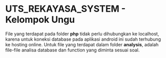# UTS_REKAYASA_SYSTEM - Kelompok Ungu

File yang terdapat pada folder **php** tidak perlu dihubungkan ke localhost, karena untuk koneksi database pada aplikasi android ini sudah terhubung ke hosting online.
Untuk file yang terdapat dalam folder **analysis**, adalah file-file analisa database dan function yang diminta sesuai soal.
